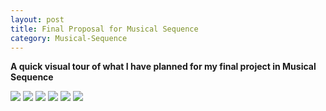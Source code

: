 ```yaml
---
layout: post
title: Final Proposal for Musical Sequence
category: Musical-Sequence
---
```


**A quick visual tour of what I have planned for my final project in Musical Sequence**

![](http://sklise.s3.amazonaws.com/musical-sequence/IMG_0022.jpg)
![](http://sklise.s3.amazonaws.com/musical-sequence/IMG_0023.jpg)
![](http://sklise.s3.amazonaws.com/musical-sequence/IMG_0024.jpg)
![](http://sklise.s3.amazonaws.com/musical-sequence/IMG_0025.jpg)
![](http://sklise.s3.amazonaws.com/musical-sequence/IMG_0026.jpg)
![](http://sklise.s3.amazonaws.com/musical-sequence/IMG_0027.jpg)